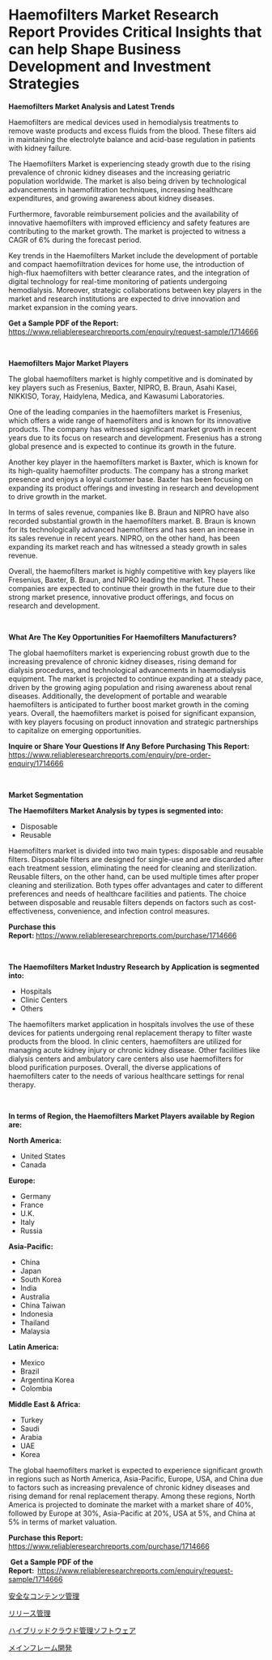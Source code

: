 <p><h1>Haemofilters Market Research Report Provides Critical Insights that can help Shape Business Development and Investment Strategies</h1></p><p><strong>Haemofilters Market Analysis and Latest Trends</strong></p>
<p><p>Haemofilters are medical devices used in hemodialysis treatments to remove waste products and excess fluids from the blood. These filters aid in maintaining the electrolyte balance and acid-base regulation in patients with kidney failure.</p><p>The Haemofilters Market is experiencing steady growth due to the rising prevalence of chronic kidney diseases and the increasing geriatric population worldwide. The market is also being driven by technological advancements in haemofiltration techniques, increasing healthcare expenditures, and growing awareness about kidney diseases.</p><p>Furthermore, favorable reimbursement policies and the availability of innovative haemofilters with improved efficiency and safety features are contributing to the market growth. The market is projected to witness a CAGR of 6% during the forecast period.</p><p>Key trends in the Haemofilters Market include the development of portable and compact haemofiltration devices for home use, the introduction of high-flux haemofilters with better clearance rates, and the integration of digital technology for real-time monitoring of patients undergoing hemodialysis. Moreover, strategic collaborations between key players in the market and research institutions are expected to drive innovation and market expansion in the coming years.</p></p>
<p><strong>Get a Sample PDF of the Report:&nbsp;</strong> <a href="https://www.reliableresearchreports.com/enquiry/request-sample/1714666">https://www.reliableresearchreports.com/enquiry/request-sample/1714666</a></p>
<p>&nbsp;</p>
<p><strong>Haemofilters Major Market Players</strong></p>
<p><p>The global haemofilters market is highly competitive and is dominated by key players such as Fresenius, Baxter, NIPRO, B. Braun, Asahi Kasei, NIKKISO, Toray, Haidylena, Medica, and Kawasumi Laboratories.</p><p>One of the leading companies in the haemofilters market is Fresenius, which offers a wide range of haemofilters and is known for its innovative products. The company has witnessed significant market growth in recent years due to its focus on research and development. Fresenius has a strong global presence and is expected to continue its growth in the future.</p><p>Another key player in the haemofilters market is Baxter, which is known for its high-quality haemofilter products. The company has a strong market presence and enjoys a loyal customer base. Baxter has been focusing on expanding its product offerings and investing in research and development to drive growth in the market.</p><p>In terms of sales revenue, companies like B. Braun and NIPRO have also recorded substantial growth in the haemofilters market. B. Braun is known for its technologically advanced haemofilters and has seen an increase in its sales revenue in recent years. NIPRO, on the other hand, has been expanding its market reach and has witnessed a steady growth in sales revenue.</p><p>Overall, the haemofilters market is highly competitive with key players like Fresenius, Baxter, B. Braun, and NIPRO leading the market. These companies are expected to continue their growth in the future due to their strong market presence, innovative product offerings, and focus on research and development.</p></p>
<p>&nbsp;</p>
<p><strong>What Are The Key Opportunities For Haemofilters Manufacturers?</strong></p>
<p><p>The global haemofilters market is experiencing robust growth due to the increasing prevalence of chronic kidney diseases, rising demand for dialysis procedures, and technological advancements in haemodialysis equipment. The market is projected to continue expanding at a steady pace, driven by the growing aging population and rising awareness about renal diseases. Additionally, the development of portable and wearable haemofilters is anticipated to further boost market growth in the coming years. Overall, the haemofilters market is poised for significant expansion, with key players focusing on product innovation and strategic partnerships to capitalize on emerging opportunities.</p></p>
<p><strong>Inquire or Share Your Questions If Any Before Purchasing This Report:</strong> <a href="https://www.reliableresearchreports.com/enquiry/pre-order-enquiry/1714666">https://www.reliableresearchreports.com/enquiry/pre-order-enquiry/1714666</a></p>
<p>&nbsp;</p>
<p><strong>Market Segmentation</strong></p>
<p><strong>The Haemofilters Market Analysis by types is segmented into:</strong></p>
<p><ul><li>Disposable</li><li>Reusable</li></ul></p>
<p><p>Haemofilters market is divided into two main types: disposable and reusable filters. Disposable filters are designed for single-use and are discarded after each treatment session, eliminating the need for cleaning and sterilization. Reusable filters, on the other hand, can be used multiple times after proper cleaning and sterilization. Both types offer advantages and cater to different preferences and needs of healthcare facilities and patients. The choice between disposable and reusable filters depends on factors such as cost-effectiveness, convenience, and infection control measures.</p></p>
<p><strong>Purchase this Report:&nbsp;</strong><a href="https://www.reliableresearchreports.com/purchase/1714666">https://www.reliableresearchreports.com/purchase/1714666</a></p>
<p>&nbsp;</p>
<p><strong>The Haemofilters Market Industry Research by Application is segmented into:</strong></p>
<p><ul><li>Hospitals</li><li>Clinic Centers</li><li>Others</li></ul></p>
<p><p>The haemofilters market application in hospitals involves the use of these devices for patients undergoing renal replacement therapy to filter waste products from the blood. In clinic centers, haemofilters are utilized for managing acute kidney injury or chronic kidney disease. Other facilities like dialysis centers and ambulatory care centers also use haemofilters for blood purification purposes. Overall, the diverse applications of haemofilters cater to the needs of various healthcare settings for renal therapy.</p></p>
<p>&nbsp;</p>
<p><strong>In terms of Region, the Haemofilters Market Players available by Region are:</strong></p>
<p>
    <p> <strong> North America: </strong>
        <ul>
            <li>United States</li>
            <li>Canada</li>
        </ul>
        </p> 
    <p> <strong> Europe: </strong>
        <ul>
            <li>Germany</li>
            <li>France</li>
            <li>U.K.</li>
            <li>Italy</li>
            <li>Russia</li>
        </ul>
        </p> 
    <p> <strong> Asia-Pacific: </strong>
        <ul>
            <li>China</li>
            <li>Japan</li>
            <li>South Korea</li>
            <li>India</li>
            <li>Australia</li>
            <li>China Taiwan</li>
            <li>Indonesia</li>
            <li>Thailand</li>
            <li>Malaysia</li>
        </ul>
        </p> 
    <p> <strong> Latin America: </strong>
        <ul>
            <li>Mexico</li>
            <li>Brazil</li>
            <li>Argentina Korea</li>
            <li>Colombia</li>
        </ul>
        </p> 
    <p> <strong> Middle East & Africa: </strong>
        <ul>
            <li>Turkey</li>
            <li>Saudi</li>
            <li>Arabia</li>
            <li>UAE</li>
            <li>Korea</li>
        </ul>
    </p>
    </p>
<p><p>The global haemofilters market is expected to experience significant growth in regions such as North America, Asia-Pacific, Europe, USA, and China due to factors such as increasing prevalence of chronic kidney diseases and rising demand for renal replacement therapy. Among these regions, North America is projected to dominate the market with a market share of 40%, followed by Europe at 30%, Asia-Pacific at 20%, USA at 5%, and China at 5% in terms of market valuation.</p></p>
<p><strong>Purchase this Report: </strong><a href="https://www.reliableresearchreports.com/purchase/1714666">https://www.reliableresearchreports.com/purchase/1714666</a></p>
<p>&nbsp;<strong>Get a Sample PDF of the Report:&nbsp;&nbsp;</strong><a href="https://www.reliableresearchreports.com/enquiry/request-sample/1714666">https://www.reliableresearchreports.com/enquiry/request-sample/1714666</a></p>
<p><strong></strong></p>
<p><p><a href="https://github.com/zekaoe592392/Market-Research-Report-List-1/blob/main/8678763183285.md">安全なコンテンツ管理</a></p><p><a href="https://github.com/zekaoe592392/Market-Research-Report-List-1/blob/main/9913172183283.md">リリース管理</a></p><p><a href="https://github.com/cnnriuez22368/Market-Research-Report-List-1/blob/main/4730421183286.md">ハイブリッドクラウド管理ソフトウェア</a></p><p><a href="https://github.com/cnnriuez22368/Market-Research-Report-List-1/blob/main/4551393183284.md">メインフレーム開発</a></p></p>